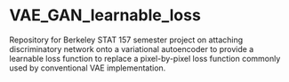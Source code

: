 # VAE_GAN_learnable_loss
Repository for Berkeley STAT 157 semester project on attaching discriminatory network onto a variational autoencoder to provide a learnable loss function to replace a pixel-by-pixel loss function commonly used by conventional VAE implementation.

